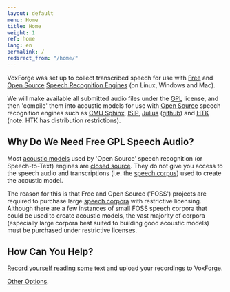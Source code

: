 ```yaml
---
layout: default
menu: Home
title: Home
weight: 1
ref: home
lang: en
permalink: /
redirect_from: "/home/"
---
```


VoxForge was set up to collect transcribed speech for use with [Free](faq/what-is-free-software) and  [Open Source](faq/what-is-open-source-software) [Speech Recognition Engines](faq/what-is-the-difference-between-a-speech-recognition-engine-and-a-speech-recognition-system) (on Linux, Windows and Mac). 

We will make available all submitted audio files under the [GPL](faq/what-is-gpl) license, and then 'compile' them into acoustic models for use with [Open Source](faq/what-is-open-source-software) speech recognition engines such as [CMU Sphinx](http://cmusphinx.sourceforge.net/html/cmusphinx.php), [ISIP](http://www.isip.piconepress.com/projects/speech), [Julius](http://julius.sourceforge.jp/en_index.php) ([github](https://github.com/julius-speech/julius)) and [HTK](http://htk.eng.cam.ac.uk/) (note: HTK has distribution restrictions).

## Why Do We Need Free GPL Speech Audio?

Most [acoustic models](faq/what-is-an-acoustic-model) used by 'Open Source' speech recognition (or Speech-to-Text) engines are [closed source](faq/what-is-closed-source-software).  They do not give you access to the speech audio and transcriptions (i.e. the [speech corpus](faq/what-is-a-speech-corpus-or-speech-corpora)) used to create the acoustic model. 

The reason for this is that Free and Open Source ('FOSS') projects are required to purchase large [speech corpora](faq/what-is-a-speech-corpus-or-speech-corpora) with restrictive licensing.  Although there are a few instances of small FOSS speech corpora that could be used to create acoustic models, the vast majority of corpora (especially large corpora best suited to building good acoustic models) must be purchased under restrictive licenses.  

## How Can You Help?

[Record yourself reading some text](http://www.voxforge.org/home/read) and upload your recordings to VoxForge.

[Other Options](/home/submit).

<div class="content"><a name="idr_Hvr1XmY3MyJSHAkx1Icg" id="idr_Hvr1XmY3MyJSHAkx1Icg"></a><a name="idbHiw5HCY3WiRmaNg6mhRwQ" id="idbHiw5HCY3WiRmaNg6mhRwQ"></a>

